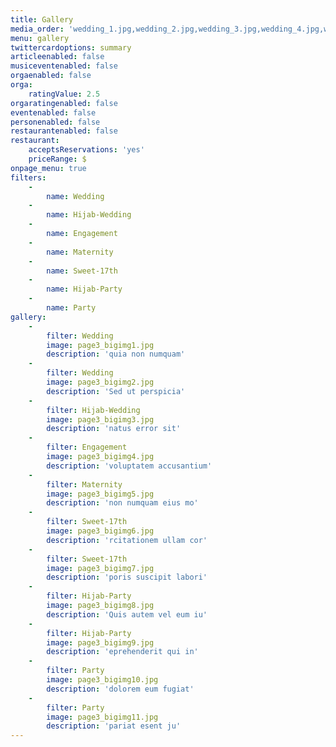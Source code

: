 ```yaml
---
title: Gallery
media_order: 'wedding_1.jpg,wedding_2.jpg,wedding_3.jpg,wedding_4.jpg,wedding_5.jpg,wedding_6.jpg,Engagement_3.jpg,Engagement_1.jpg,Engagement_2.jpg,Maternity_3.jpg,Maternity_1.jpg,Maternity_2.jpg,Hijab_2.jpg,Hijab_1.jpg,Hijab_Wedding_3.jpg,Hijab_Wedding_1.jpg,Hijab_Wedding_2.jpg,Party_2.jpg,Party_1.jpg,Sweet_2.jpg,Sweet_1.jpg'
menu: gallery
twittercardoptions: summary
articleenabled: false
musiceventenabled: false
orgaenabled: false
orga:
    ratingValue: 2.5
orgaratingenabled: false
eventenabled: false
personenabled: false
restaurantenabled: false
restaurant:
    acceptsReservations: 'yes'
    priceRange: $
onpage_menu: true
filters:
    -
        name: Wedding
    -
        name: Hijab-Wedding
    -
        name: Engagement
    -
        name: Maternity
    -
        name: Sweet-17th
    -
        name: Hijab-Party
    -
        name: Party
gallery:
    -
        filter: Wedding
        image: page3_bigimg1.jpg
        description: 'quia non numquam'
    -
        filter: Wedding
        image: page3_bigimg2.jpg
        description: 'Sed ut perspicia'
    -
        filter: Hijab-Wedding
        image: page3_bigimg3.jpg
        description: 'natus error sit'
    -
        filter: Engagement
        image: page3_bigimg4.jpg
        description: 'voluptatem accusantium'
    -
        filter: Maternity
        image: page3_bigimg5.jpg
        description: 'non numquam eius mo'
    -
        filter: Sweet-17th
        image: page3_bigimg6.jpg
        description: 'rcitationem ullam cor'
    -
        filter: Sweet-17th
        image: page3_bigimg7.jpg
        description: 'poris suscipit labori'
    -
        filter: Hijab-Party
        image: page3_bigimg8.jpg
        description: 'Quis autem vel eum iu'
    -
        filter: Hijab-Party
        image: page3_bigimg9.jpg
        description: 'eprehenderit qui in'
    -
        filter: Party
        image: page3_bigimg10.jpg
        description: 'dolorem eum fugiat'
    -
        filter: Party
        image: page3_bigimg11.jpg
        description: 'pariat esent ju'
---
```


